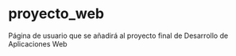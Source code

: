 # proyecto_web
Página de usuario que se añadirá al proyecto final de Desarrollo de Aplicaciones Web
